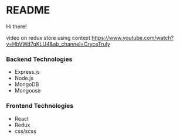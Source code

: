 # README
Hi there! 

video on redux store using context
https://www.youtube.com/watch?v=HbVWd7qKLU4&ab_channel=CryceTruly


### Backend Technologies

* Express.js
* Node.js
* MongoDB
* Mongoose


### Frontend Technologies

* React
* Redux
* css/scss

